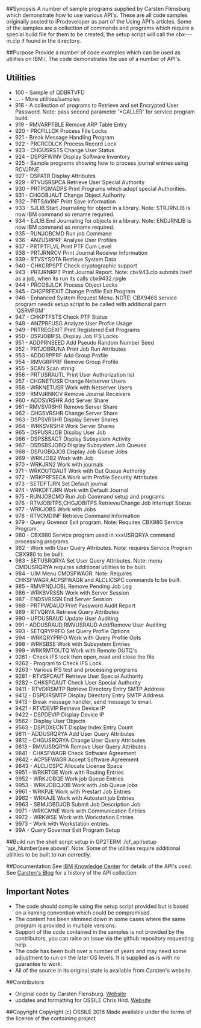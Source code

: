 ##Synopsis
A number of sample programs supplied by Carsten Flensburg which demonstrate how to use various API's. These are all code
samples originally posted to iProdeveloper as part of the Using API's articles. Some of the samples are a collection of commands
and programs which require a special build file for them to be created, the setup script will call the cbx---m.clp if found in the 
directory.

##Purpose
Provide a number of code examples which can be used as utilities on IBM i. The code demonstrates the use of a number of API's.

## Utilities
* 100 - Sample of QDBRTVFD
* ... - More utilities/samples
* 918 - A collection of programs to Retrieve and set Encrypted User Password. Note: pass second parameter '*CALLER' for service program build.
* 919 - RMVARPTBLE Remove ARP Table Entry
* 920 - PRCFILLCK Process File Locks
* 921 - Break Message Handling Program
* 922 - PRCRCDLCK Process Record Lock
* 923 - CHGUSRSTS Change User Status
* 924 - DSPSFWINV Display Software Inventory
* 925 - Sample programs showing how to process journal entries using RCVJRNE 
* 927 - DSPATR Display Attributes
* 929 - RTVUSRSPCA Retrieve User Special Authority
* 930 - PRTPGMADPS Print Programs which adopt special Authorities.
* 931 - CHGOBJAUT Change Object Authority
* 932 - PRTSAVINF Print Save Information
* 933 - SJLIB Start Journaling for object in a library. Note: STRJRNLIB is now IBM command so rename required. 
* 934 - EJLIB End Journaling for objects in a library. Note: ENDJRNLIB is now IBM command so rename required.
* 935 - RUNJOBCMD Run job Command
* 936 - ANZUSRPRF Analyse User Profiles
* 937 - PRTPTFLVL Print PTF Cum Level
* 938 - PRTJRNRCV Print Journal Receiver Information
* 939 - RTVSYSDTA Retrieve System Data
* 940 - CHKCRPSPT Check cryptographic support
* 943 - PRTJRNRPT Print Journal Report. Note: cbx943.clp submits itself as a job, when its run its calls cbx9432.rpgle
* 944 - PRCOBJLCK Process Object Locks
* 945 - CHGPRFEXIT Change Profile Exit Program
* 946 - Enhanced System Request Menu. NOTE: CBX946S service program needs setup script to be called with additional parm 'QSRVPGM'
* 947 - CHKPTFSTS Check PTF Status
* 948 - ANZPRFUSG Analyze User Profile Usage
* 949 - PRTREGEXIT Print Registered Exit Programs
* 950 - DSPJOBIFSL Display Job IFS Locks
* 951 - ADDPRNSEED Add Pseudo Random Number Seed
* 952 - PRTJOBRUNA Print Job Run Attributes
* 953 - ADDGRPPRF Add Group Profile
* 954 - RMVGRPPRF Remove Group Profile
* 955 - SCAN Scan string
* 956 - PRTUSRAUTL Print User Authorization list
* 957 - CHGNETUSR Change Netserver Users
* 958 - WRKNETUSR Work with Netserver Users
* 959 - RMVJRNRCV Remove Journal Receivers
* 960 - ADDSVRSHR Add Server Share
* 961 - RMVSVRSHR Remove Server Share
* 962 - CHGSVRSHR Change Server Share
* 963 - DSPSVRSHR Display Server Shares
* 964 - WRKSVRSHR Work Server Shares
* 965 - DSPUSRJOB Display User Job
* 966 - DSPSBSACT Display Subsystem Activity
* 967 - DSDSBSJOBQ Display Subsystem Job Queues
* 968 - DSPJOBQJOB Display Job Queue Jobs
* 969 - WRKJOB2 Work with Job
* 970 - WRKJRN2 Work with journals
* 971 - WRKOUTQAUT Work with Out Queue Authority
* 972 - WRKPRFSECA Work with Profile Security Attributes
* 973 - SETDFTJRN Set Default journal 
* 974 - WRKDFTJRN Work with Default Journal
* 975 - RUNJOBCMD Run Job Command setup and programs
* 976 - RTVJOBITPS,CHGJOBITPS Retrieve/Change Job Interrupt Status
* 977 - WRKJOBS Work with Jobs
* 978 - RTVCMDINF Retrieve Command Information
* 979 - Query Govenor Exit program. Note: Requires CBX980 Service Program.
* 980 - CBX980 Service program used in xxxUSRQRYA command processing programs.
* 982 - Work with User Query Attributes. Note: requires Service Program CBX980 to be built.
* 983 - SETUSRQRYA Set User Query Attributes. Note: menu CMDUSRQRYA requires additional utilities to be built. 
* 984 - UIM Menu CMDSFWAGR. Note: Requires CHKSFWAGR,ACPSFWAGR and ALCLICSPC commands to be built.
* 985 - RMVPNDJOBL Remove Pending Job Log
* 986 - WRKSVRSSN Work with Server Session
* 987 - ENDSVRSSN End Server Session
* 988 - PRTPWDAUD Print Password Audit Report
* 989 - RTVQRYA Retrieve Query Attributes
* 990 - UPDUSRAUD Update User Auditing
* 991 - ADDUSRAUD,RMVUSRAUD Add/Remove User Auditing
* 993 - SETQRYPRFO Set Query Profile Options
* 994 - WRKQRYPRFO Work with Query Profile Opts
* 998 - WRKSBSE Work with Subsystem Entries
* 999 - WRKRMTOUTQ Work with Remote OUTQ's
* 9261 - Check IFS lock then open, read and close the file
* 9262 - Program to Check IFS Lock
* 9263 - Various IFS test and processing programs
* 9281 - RTVSPCAUT Retrieve User Special Authority
* 9282 - CHKSPCAUT Check User Special Authority
* 9411 - RTVDIRSMTP Retrieve Directory Entry SMTP Address
* 9412 - DSPDIRSMTP Display Directory Entry SMTP Address
* 9413 - Break message handler, send message to email.
* 9421 - RTVDEVIP Retrieve Device IP
* 9422 - DSPDEVIP Display Device IP
* 9562 - Display User Objects
* 9563 - DSPIDXECNT Display Index Entry Count
* 9811 - ADDUSRQRYA Add User Query Attributes
* 9812 - CHGUSRQRYA Change User Query Attributes
* 9813 - RMVUSRQRYA Remove User Query Attributes
* 9841 - CHKSFWAGR Check Software Agreement
* 9842 - ACPSFWAGR Accept Software Agreement
* 9843 - ALCLICSPC Allocate License Space
* 9951 - WRKRTGE Work with Routing Entries
* 9952 - WRKJOBQE Work job Queue Entries
* 9953 - WRKJOBQJOB Work with Job Queue jobs
* 9961 - WRKPJE Work with Prestart Job Entries
* 9962 - WRKAJE Work with Autostart job Entries
* 9963 - SBMJOBDJOB Submit Job Description Job
* 9971 - WRKCMNE Work with Communication Entries
* 9972 - WRKWSE Work with Workstation Entries
* 9973 - Work with Workstation entries.
* 99A - Query Governor Exit Program Setup

##Build
run the shell script setup in QP2TERM ./cf_api/setup 'api_Number(see above)'. Note: Some of the utilities require additional
utilities to be built to run correctly.

##Documentation
See [IBM Knowledge Center](http://www.ibm.com/support/knowledgecenter/ssw_ibm_i) for details of the API's used.
See [Carsten's Blog](https://apimymymy.wordpress.com/blog/) for a history of the API collection

## Important Notes
* The code should compile using the setup script provided but is based on a naming convention which could be compromised.
* The content has been slimmed down in some cases where the same program is provided in multiple versions.
* Support of the code contained in the samples is not provided by the contributors, you can raise an issue via the github repository requesting help.
* The code has been built over a number of years and may need some adjustment to run on the later OS levels. It is supplied as is with no guarantee to work.
* All of the source in its original state is available from Carsten's website.

##Contributors
* Original code by Carsten Flensburg. [Website](https://spaces.hightail.com/space/00SJA)
* updates and formatting for OSSILE Chris Hird. [Website](http://www.shieldadvanced.com)
   
##Copyright
Copyright (c) OSSILE 2016 Made available under the terms of the license of the containing project   